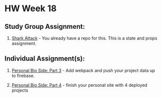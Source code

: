 # HW Week 18
## Study Group Assignment:
1.  [Shark Attack](https://github.com/nss-nightclass-projects/exercise-vault/blob/master/REACT_shark_attack.md) - You already have a repo for this.  This is a state and props assignment.

## Individual Assignment(s):
1.  [Personal Bio Side: Part 3](https://github.com/nss-nightclass-projects/personal-bio-site-instructions/blob/master/personal-bio-site-03.md) - Add webpack and push your project data up to firebase.
  
2.  [Personal Bio Side: Part 4](https://github.com/nss-nightclass-projects/personal-bio-site-instructions/blob/master/personal-bio-site-04.md) - finish your personal site with 4 deployed projects
